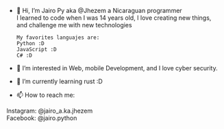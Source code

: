 - 👋 Hi, I’m Jairo Py aka @Jhezem a Nicaraguan programmer <br>
      I learned to code when I was 14 years old, I love creating new things, and challenge me with new technologies <br>
      
      
      My favorites languajes are: 
      Python :D 
      JavaScript :D 
      C# :D
      
- 👀 I’m interested in Web, mobile Development, and I love cyber security.
- 🌱 I’m currently learning rust :D
- 📫 How to reach me:

Instagram: @jairo_a.ka.jhezem </br>
Facebook: @jairo.python

<!---
Jhezem/Jhezem is a ✨ special ✨ repository because its `README.md` (this file) appears on your GitHub profile.
You can click the Preview link to take a look at your changes.
--->
